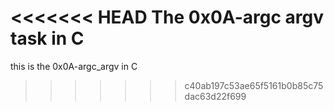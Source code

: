 <<<<<<< HEAD
The 0x0A-argc argv task in C 
=======
this is the 0x0A-argc_argv in C
>>>>>>> c40ab197c53ae65f5161b0b85c75dac63d22f699
